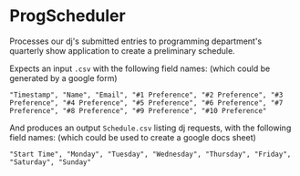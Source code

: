 # ProgScheduler

Processes our dj's submitted entries to programming department's quarterly show application to create a preliminary schedule.

Expects an input `.csv` with the following field names: (which could be generated by a google form)

```
"Timestamp", "Name", "Email", "#1 Preference", "#2 Preference", "#3 Preference", "#4 Preference", "#5 Preference", "#6 Preference", "#7 Preference", "#8 Preference", "#9 Preference", "#10 Preference"
```

And produces an output `Schedule.csv` listing dj requests, with the following field names: (which could be used to create a google docs sheet)

```
"Start Time", "Monday", "Tuesday", "Wednesday", "Thursday", "Friday", "Saturday", "Sunday"
```
